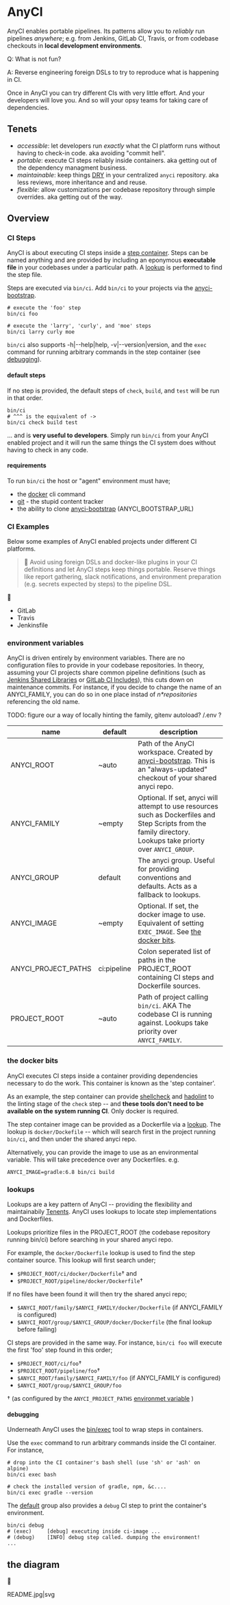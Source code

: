 # AnyCI

AnyCI enables portable pipelines. Its patterns allow you to _reliably_ run pipelines _anywhere_; e.g. from Jenkins, GitLab CI, Travis, or from codebase checkouts in **local development environments**.

Q: What is not fun?

A: Reverse engineering foreign DSLs to try to reproduce what is happening in CI.

Once in AnyCI you can try different CIs with very little effort. And your developers will love you. And so will your opsy teams for taking care of dependencies.

## Tenets

* *accessible*: let developers run _exactly_ what the CI platform runs without having to check-in code. aka avoiding "commit hell".
* *portable*: execute CI steps reliably inside containers. aka getting out of the dependency managment business.
* *maintainable*: keep things [DRY](https://en.wikipedia.org/wiki/Don%27t_repeat_yourself) in your centralized `anyci` repository. aka less reviews, more inheritance and and reuse.
* *flexible*: allow customizations per codebase repository through simple overrides. aka getting out of the way.

## Overview

### CI Steps

AnyCI is about executing CI steps inside a [step container](#the-docker-bits). Steps can be named anything and are provided by including an eponymous **executable file** in your codebases under a particular path. A [lookup](#lookups) is performed to find the step file.

Steps are executed via `bin/ci`. Add `bin/ci` to your projects via the [anyci-bootstrap](https://github.com/briceburg/anyci-bootstrap).

```
# execute the 'foo' step
bin/ci foo

# execute the 'larry', 'curly', and 'moe' steps
bin/ci larry curly moe
```

`bin/ci` also supports -h|--help|help, -v|--version|version, and the `exec` command for running arbitrary commands in the step container (see [debugging](#debugging)).

#### default steps

If no step is provided, the default steps of `check`, `build`, and `test` will be run in that order.

```
bin/ci
# ^^^ is the equivalent of ->
bin/ci check build test
```

... and is **very useful to developers**. Simply run `bin/ci` from your AnyCI enabled project and it will run the same things the CI system does without having to check in any code.

#### requirements

To run `bin/ci` the host or "agent" environment must have;
* the [docker](https://www.docker.com/) cli command
* [git](https://github.com/git/git) - the stupid content tracker
* the ability to clone [anyci-bootstrap](https://github.com/briceburg/anyci-bootstrap) (ANYCI_BOOTSTRAP_URL)

### CI Examples

Below some examples of AnyCI enabled projects under different CI platforms.

> :thought_balloon: Avoid using foreign DSLs and docker-like plugins in your CI definitions and let AnyCI steps keep things portable. Reserve things like report gathering, slack notifications, and environment preparation (e.g. secrets expected by steps) to the pipeline DSL.

:construction:
* GitLab
* Travis
* Jenkinsfile


### environment variables

AnyCI is driven entirely by environment variables. There are no configuration files to provide in your codebase repositories. In theory, assuming your CI projects share common pipeline definitions (such as [Jenkins Shared Libraries](https://www.jenkins.io/doc/book/pipeline/shared-libraries/) or [GitLab CI Includes](https://docs.gitlab.com/ee/ci/yaml/includes.html)), this cuts down on maintenance commits. For instance, if you decide to change the name of an ANYCI_FAMILY, you can do so in one place instad of _n*repositories_ referencing the old name.

TODO: figure our a way of locally hinting the family, gitenv autoload? <remote-host>/<repo-name>.env ?

name | default | description
--- | --- | ---
ANYCI_ROOT | ~auto | Path of the AnyCI workspace. Created by [anyci-bootstrap](https://github.com/briceburg/anyci-bootstrap). This is an "always-updated" checkout of your shared anyci repo.
ANYCI_FAMILY | ~empty | Optional. If set, anyci will attempt to use resources such as Dockerfiles and Step Scripts from the family directory. Lookups take priorty over `ANYCI_GROUP`.
ANYCI_GROUP | default | The anyci group. Useful for providing conventions and defaults. Acts as a fallback to lookups.
ANYCI_IMAGE | ~empty | Optional. If set, the docker image to use. Equivalent of setting `EXEC_IMAGE`. See [the docker bits](#the-docker-bits).
ANYCI_PROJECT_PATHS | ci:pipeline | Colon seperated list of paths in the PROJECT_ROOT containing CI steps and Dockerfile sources.
PROJECT_ROOT | ~auto | Path of project calling `bin/ci`. AKA The codebase CI is running against. Lookups take priority over `ANYCI_FAMILY`.

### the docker bits

AnyCI executes CI steps inside a container providing dependencies necessary to do the work. This container is known as the 'step container'.

As an example, the step container can provide [shellcheck](https://github.com/koalaman/shellcheck) and [hadolint](https://github.com/hadolint/hadolint) to the linting stage of the `check` step -- and **these tools don't need to be available on the system running CI**. Only docker is required.

The step container image can be provided as a Dockerfile via a [lookup](#lookups). The lookup is `docker/Dockefile` -- which will search first in the project running `bin/ci`, and then under the shared anyci repo.

Alternatively, you can provide the image to use as an environmental variable. This will take precedence over any Dockerfiles. e.g.

```
ANYCI_IMAGE=gradle:6.8 bin/ci build
```

### lookups

Lookups are a key pattern of AnyCI -- providing the flexibility and maintainabily [Tenents](#tenets). AnyCI uses lookups to locate step implementations and Dockerfiles.

Lookups prioritize files in the PROJECT_ROOT (the codebase repository running bin/ci) before searching in your shared anyci repo.

For example, the `docker/Dockerfile` lookup is used to find the step container source. This lookup will first search under;
* `$PROJECT_ROOT/ci/docker/Dockerfile`† and
* `$PROJECT_ROOT/pipeline/docker/Dockerfile`†

If no files have been found it will then try the shared anyci repo;
*  `$ANYCI_ROOT/family/$ANYCI_FAMILY/docker/Dockerfile` (if ANYCI_FAMILY is configured)
* `$ANYCI_ROOT/group/$ANYCI_GROUP/docker/Dockerfile` (the final lookup before failing)

CI steps are provided in the same way. For instance, `bin/ci foo` will execute the first 'foo' step found in this order;

* `$PROJECT_ROOT/ci/foo`†
* `$PROJECT_ROOT/pipeline/foo`†
* `$ANYCI_ROOT/family/$ANYCI_FAMILY/foo` (if ANYCI_FAMILY is configured)
* `$ANYCI_ROOT/group/$ANYCI_GROUP/foo`

† (as configured by the `ANYCI_PROJECT_PATHS` [environmet variable](#environment-variables) )

#### debugging

Underneath AnyCI uses the [bin/exec](bin/exec) tool to wrap steps in containers.

Use the `exec` command to run arbitrary commands inside the CI container. For instance,

```
# drop into the CI container's bash shell (use 'sh' or 'ash' on alpine)
bin/ci exec bash

# check the installed version of gradle, npm, &c....
bin/ci exec gradle --version
```

The [default](group/default) group also provides a `debug` CI step to print the container's environment.

```
bin/ci debug
# (exec)     [debug] executing inside ci-image ...
# (debug)    [INFO] debug step called. dumping the environment!
...
```

## the diagram

:construction:

README.jpg|svg
